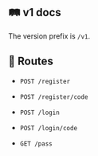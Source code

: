 ## 🛤️ v1 docs

The version prefix is `/v1`.


## 🔌 Routes

- `POST /register`
- `POST /register/code`
- `POST /login`
- `POST /login/code`

- `GET /pass`
